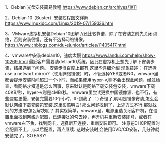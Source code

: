 1、Debian 光盘安装简易教程
https://www.debian.cn/archives/1011

2、Debian 10（Buster）安装过程图文详解
https://www.linuxidc.com/Linux/2019-07/159336.htm

3、VMware虚拟机安装Debian 10图解  //还比较靠谱，除了在安装之前先关闭网络，否则安装很慢。还有不选择网络镜像。
https://www.cnblogs.com/dukejunior/articles/11405417.html

4、vmware中安装debian10，速度太慢
https://www.landui.com/help/show-10269.html
最近客户需要装debian10系统，因此在虚拟机上想先了解下安装步骤，结果遇到了问题。
安装步骤百度上都有,这里不详细介绍
现象描述：
在选择use a network mirror?（使用网络镜像）时，不管选择YES或者NO，vmware里都会提示安装时间超过一个小时，而如果使用hyper-v,则不会出现此问题，经过检查，看网络才知道是怎么回事，原来默认是网络下载安装包安装，vmware下载40KB/秒，hyper-v则是4MB/秒。
vmware里尝试更换中国镜像源，也不行，有些速度更慢，安装完需要10个小时，吓到我了 ：)
奇怪了,明明是镜像安装,怎么会默认网络下载安装包安装,这里没搞明白!
那么问题找到了，上述方式不行,那就找别的方法吧!怎么解决呢？
其实很简单，vmware里，电源里选关闭客户机，在设置里面找到网络适配器，已连接处的勾去掉，再开机并重新安装即可，或者在vmware右下角，找到网卡，选择断开连接，重新安装即可。
注意在DHCP配置时会配置不上，点以后配置，再点继续.
这时安装时,会使用DVD/CD安装，几分钟就安装完了。SO EASY!
